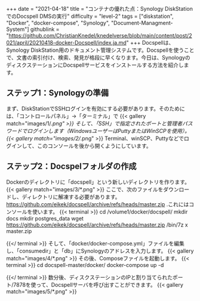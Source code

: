 +++
date = "2021-04-18"
title = "コンテナの優れた点：Synology DiskStationでのDocspell DMSの実行"
difficulty = "level-2"
tags = ["diskstation", "Docker", "docker-compose", "Synology", "Document-Managment-System"]
githublink = "https://github.com/ChristianKnedel/knedelverse/blob/main/content/post/2021/april/20210418-docker-Docspell/index.ja.md"
+++
Docspellは、Synology DiskStation用のドキュメント管理システムです。Docspellを使うことで、文書の索引付け、検索、発見が格段に早くなります。今日は、SynologyのディスクステーションにDocspellサービスをインストールする方法を紹介します。
## ステップ1：Synologyの準備
まず、DiskStationでSSHログインを有効にする必要があります。そのためには、「コントロールパネル」→「ターミナル」で
{{< gallery match="images/1/*.png" >}}
そして、「SSH」で指定されたポートと管理者パスワードでログインします（WindowsユーザーはPuttyまたはWinSCPを使用）。
{{< gallery match="images/2/*.png" >}}
Terminal、winSCP、Puttyなどでログインして、このコンソールを後から開くようにしています。
## ステップ2：Docspelフォルダの作成
Dockerのディレクトリに「docspell」という新しいディレクトリを作ります。
{{< gallery match="images/3/*.png" >}}
ここで、次のファイルをダウンロードし、ディレクトリに解凍する必要があります。https://github.com/eikek/docspell/archive/refs/heads/master.zip .これにはコンソールを使います。
{{< terminal >}}
cd /volume1/docker/docspell/
mkdir docs
mkdir postgres_data
wget https://github.com/eikek/docspell/archive/refs/heads/master.zip 
/bin/7z x master.zip

{{</ terminal >}}
そして、「docker/docker-compose.yml」ファイルを編集し、「consumedir」と「db」にSynologyのアドレスを入力します。
{{< gallery match="images/4/*.png" >}}
その後、Composeファイルを起動します。
{{< terminal >}}
cd docspell-master/docker/
docker-compose up -d

{{</ terminal >}}
数分後、ディスクステーションのIPと割り当てられたポート/7878を使って、Docspellサーバを呼び出すことができます。
{{< gallery match="images/5/*.png" >}}
